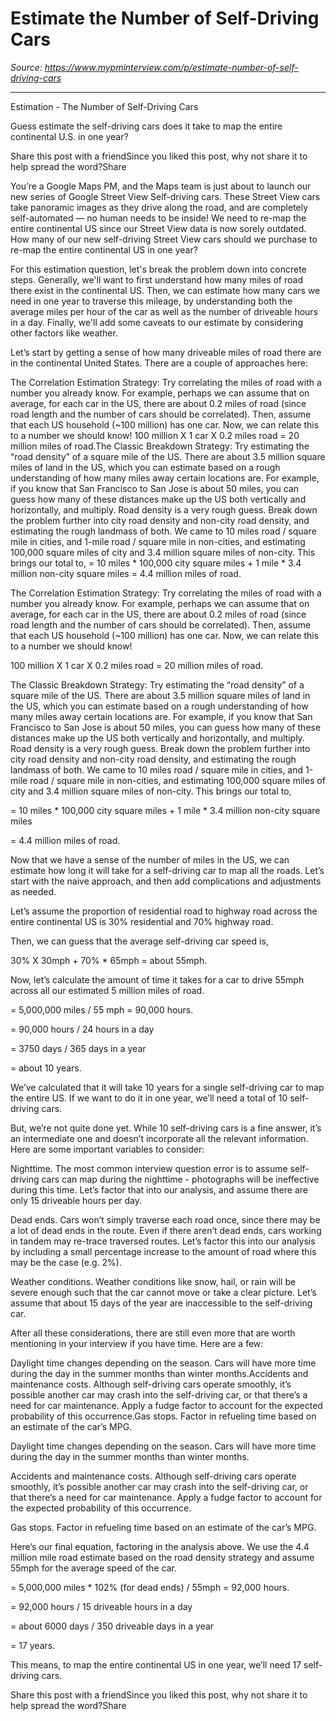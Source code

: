 # Estimate the Number of Self-Driving Cars

*Source: https://www.mypminterview.com/p/estimate-number-of-self-driving-cars*

---

Estimation - The Number of Self-Driving Cars

Guess estimate the self-driving cars does it take to map the entire continental U.S. in one year?

Share this post with a friendSince you liked this post, why not share it to help spread the word?Share



You’re a Google Maps PM, and the Maps team is just about to launch our new series of Google Street View Self-driving cars.  These Street View cars take panoramic images as they drive along the road, and are completely self-automated — no human needs to be inside!  We need to re-map the entire continental US since our Street View data is now sorely outdated. How many of our new self-driving Street View cars should we purchase to re-map the entire continental US in one year?





For this estimation question, let's break the problem down into concrete steps. Generally,  we'll want to first understand how many miles of road there exist in the continental US. Then, we can estimate how many cars we need in one year to traverse this mileage, by understanding both the average miles per hour of the car as well as the number of driveable hours in a day.  Finally, we'll add some caveats to our estimate by considering other factors like weather.





Let’s start by getting a sense of how many driveable miles of road there are in the continental United States. There are a couple of approaches here:

The Correlation Estimation Strategy:  Try correlating the miles of road with a number you already know. For example, perhaps we can assume that on average, for each car in the US,  there are about 0.2 miles of road (since road length and the number of cars should be correlated). Then, assume that each US household (~100 million) has one car.  Now, we can relate this to a number we should know!  100 million X 1 car X 0.2 miles road = 20 million miles of road.The Classic Breakdown Strategy:  Try estimating the “road density” of a square mile of the US. There are about 3.5 million square miles of land in the US, which you can estimate based on a rough understanding of how many miles away certain locations are. For example, if you know that San Francisco to San Jose is about 50 miles, you can guess how many of these distances make up the  US both vertically and horizontally, and multiply. Road density is a  very rough guess. Break down the problem further into city road density and non-city road density, and estimating the rough landmass of both.  We came to 10 miles road / square mile in cities, and 1-mile road /  square mile in non-cities, and estimating 100,000 square miles of city and 3.4 million square miles of non-city. This brings our total to, = 10 miles * 100,000 city square miles + 1 mile * 3.4 million non-city square miles = 4.4 million miles of road.

The Correlation Estimation Strategy:  Try correlating the miles of road with a number you already know. For example, perhaps we can assume that on average, for each car in the US,  there are about 0.2 miles of road (since road length and the number of cars should be correlated). Then, assume that each US household (~100 million) has one car.  Now, we can relate this to a number we should know!  

100 million X 1 car X 0.2 miles road = 20 million miles of road.



The Classic Breakdown Strategy:  Try estimating the “road density” of a square mile of the US. There are about 3.5 million square miles of land in the US, which you can estimate based on a rough understanding of how many miles away certain locations are. For example, if you know that San Francisco to San Jose is about 50 miles, you can guess how many of these distances make up the  US both vertically and horizontally, and multiply. Road density is a  very rough guess. Break down the problem further into city road density and non-city road density, and estimating the rough landmass of both.  We came to 10 miles road / square mile in cities, and 1-mile road /  square mile in non-cities, and estimating 100,000 square miles of city and 3.4 million square miles of non-city. This brings our total to, 

= 10 miles * 100,000 city square miles + 1 mile * 3.4 million non-city square miles 

= 4.4 million miles of road.





Now that we have a sense of the number of miles in the US, we can estimate how long it will take for a self-driving car to map all the roads. Let’s start with the naive approach, and then add complications and adjustments as needed.

Let’s assume the proportion of residential road to highway road across the entire continental US is 30%  residential and 70% highway road. 

Then, we can guess that the average  self-driving car speed is,

 30% X 30mph + 70% * 65mph = about 55mph. 

Now, let’s calculate the amount of time it takes for a car to drive 55mph across all our estimated 5 million miles of road.

= 5,000,000 miles / 55 mph = 90,000 hours. 

= 90,000 hours / 24 hours in a day 

= 3750 days / 365 days in a year 

= about 10 years.  

We’ve calculated that it will take 10 years for a single self-driving car to map the entire US. If we want to do it in one year, we’ll need a  total of 10 self-driving cars.



But, we’re not quite done yet. While 10 self-driving cars is a fine answer, it’s an intermediate one and doesn’t incorporate all the relevant information.  Here are some important variables to consider:

Nighttime.  The most common interview question error is to assume self-driving cars can map during the nighttime - photographs will be ineffective during this time. Let’s factor that into our analysis, and assume there are only 15 driveable hours per day.

Dead ends. Cars won’t simply traverse each road once, since there may be a lot of dead ends in the route. Even if there aren’t dead ends, cars working in tandem may re-trace traversed routes. Let’s factor this into our analysis by including a small percentage increase to the amount of road where this may be the case (e.g. 2%).

Weather conditions.  Weather conditions like snow, hail, or rain will be severe enough such that the car cannot move or take a clear picture. Let’s assume that about 15 days of the year are inaccessible to the self-driving car.

After all these considerations, there are still even more that are worth mentioning in your interview if you have time. Here are a few:

Daylight time changes depending on the season. Cars will have more time during the day in the summer months than winter months.Accidents and maintenance costs. Although self-driving cars operate smoothly,  it’s possible another car may crash into the self-driving car, or that there’s a need for car maintenance. Apply a fudge factor to account for the expected probability of this occurrence.Gas stops. Factor in refueling time based on an estimate of the car’s MPG.

Daylight time changes depending on the season. Cars will have more time during the day in the summer months than winter months.

Accidents and maintenance costs. Although self-driving cars operate smoothly,  it’s possible another car may crash into the self-driving car, or that there’s a need for car maintenance. Apply a fudge factor to account for the expected probability of this occurrence.

Gas stops. Factor in refueling time based on an estimate of the car’s MPG.



Here’s our final equation, factoring in the analysis above. We use the 4.4  million mile road estimate based on the road density strategy and assume 55mph for the average speed of the car.

= 5,000,000 miles * 102% (for dead ends) / 55mph = 92,000 hours. 

= 92,000 hours / 15 driveable hours in a day 

= about 6000 days / 350 driveable days in a year 

= 17 years. 



This means, to map the entire continental US in one year, we’ll need 17 self-driving cars.





Share this post with a friendSince you liked this post, why not share it to help spread the word?Share